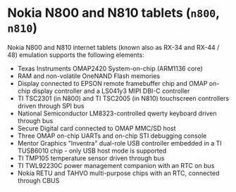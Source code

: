 # Nokia N800 and N810 tablets (`n800`, `n810`)

Nokia N800 and N810 internet tablets (known also as RX-34 and RX-44 /
48) emulation supports the following elements:

-   Texas Instruments OMAP2420 System-on-chip (ARM1136 core)
-   RAM and non-volatile OneNAND Flash memories
-   Display connected to EPSON remote framebuffer chip and OMAP on-chip
    display controller and a LS041y3 MIPI DBI-C controller
-   TI TSC2301 (in N800) and TI TSC2005 (in N810) touchscreen
    controllers driven through SPI bus
-   National Semiconductor LM8323-controlled qwerty keyboard driven
    through bus
-   Secure Digital card connected to OMAP MMC/SD host
-   Three OMAP on-chip UARTs and on-chip STI debugging console
-   Mentor Graphics \"Inventra\" dual-role USB controller embedded in a
    TI TUSB6010 chip - only USB host mode is supported
-   TI TMP105 temperature sensor driven through bus
-   TI TWL92230C power management companion with an RTC on bus
-   Nokia RETU and TAHVO multi-purpose chips with an RTC, connected
    through CBUS
